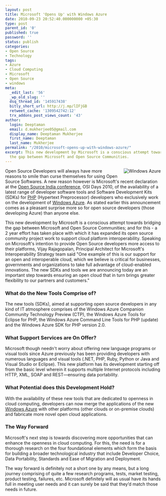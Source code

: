 ```yaml
---
layout: post
title: Microsoft 'Opens Up' with Windows Azure
date: 2010-09-23 20:52:40.000000000 +05:30
type: post
parent_id: '0'
published: true
password: ''
status: publish
categories:
- Open Source
- Technology
tags:
- Azure
- Cloud Computing
- Microsoft
- Open Source
- windows
meta:
  _edit_last: '56'
  _wp_old_slug: ''
  dsq_thread_id: '145917438'
  bitly_short_url: http://j.mp/lIFjGB
  retweet_cache: '1309542742:12'
  trx_addons_post_views_count: '43'
author:
  login: Deeptaman
  email: d.mukherjee05@gmail.com
  display_name: Deeptaman Mukherjee
  first_name: Deeptaman
  last_name: Mukherjee
permalink: "/2010/microsoft-opens-up-with-windows-azure/"
excerpt: This new development by Microsoft is a conscious attempt towards bridging
  the gap between Microsoft and Open Source Communities.
---
```

<p><img src="/static/2010/09/windows-azure.png" alt="Windows Azure" title="Windows Azure" style="float: right; border: 0 none; margin: 0 0 1em 1em;" />Open Source Developers will always have more reasons to smile than curse themselves for using Open Source Softwares. A new reason however is Microsoft's recent declaration at the <a href="http://osidays.com/">Open Source India conference</a>, OSI Days 2010, of the availability of a latest range of developer software tools and Software Development Kits (SDKs) for <a href="http://en.wikipedia.org/wiki/PHP">PHP</a> (Hypertext Preprocessor) developers who exclusively work on the development of <a href="http://www.microsoft.com/windowsazure/windowsazure/">Windows Azure</a>. As stated earlier this announcement comes as a pleasant surprise more so for open source developers (those developing Azure) than anyone else.</p>

<p>This new development by Microsoft is a conscious attempt towards bridging the gap between Microsoft and Open Source Communities; and for this - a 2 year effort has taken place with which it has expanded its open source community project work to support cloud platform interoperability. Speaking on Microsoft's intention to provide Open Source developers more access to their platforms, Vijay Rajagopalan, Principal Architect for Microsoft's Interoperability Strategy team said "One example of this is our support for an open and interoperable cloud, which we believe is critical for businesses, governments and organizations to take full advantage of cloud-enabled innovations. The new SDKs and tools we are announcing today are an important step towards ensuring an open cloud that in turn brings greater flexibility to our partners and customers."</p>
<h3>What do the New Tools Comprise of?</h3>
<p>The new tools (SDKs), aimed at supporting open source developers in any kind of IT atmosphere comprises of the Windows Azure Companion Community Technology Preview (CTP), the Windows Azure Tools for Eclipse for PHP, the Windows Azure Command Line Tools for PHP (update) and the Windows Azure SDK for PHP version 2.0. </p>
<h3>What Support Services are On Offer?</h3>
<p>Microsoft though needn't worry about offering new language programs or visual tools since Azure previously has been providing developers with numerous languages and visual tools (.NET, PHP, Ruby, Python or Java and Visual Studio or Eclipse). This new platform has its development starting off from the basic level wherein it supports multiple Internet protocols including HTTP, XML, SOAP and REST&mdash;ensuring data portability.</p>
<h3>What Potential does this Development Hold?</h3>
<p>With the availability of these new tools that are dedicated to openness in cloud computing, developers can now merge the applications of the new <a href="http://www.microsoft.com/windowsazure/">Windows Azure</a> with other platforms (other clouds or on-premise clouds) and fabricate more novel open cloud applications. </p>
<h3>The Way Forward</h3>
<p>Microsoft's next step is towards discovering more opportunities that can enhance the openness in cloud computing. For this, the need is for a thorough research on the four foundational elements which form the basis for building a broader technological industry that include Developer Choice, Data Portability, Standards and Ease of Migration and Deployment. </p>
<p>The way forward is definitely not a short one by any means, but a long journey comprising of quite a few research programs, tests, market testing, product testing, failures, etc. Microsoft definitely will as usual have its hands full in meeting user needs and it can surely be said that they&rsquo;d match those needs in future.</p>
